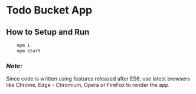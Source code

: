 # Todo Bucket App

## How to Setup and Run

```sh
    npm i
    npm start
```


### _Note:_

Since code is written using features released after ES6, use latest browsers like Chrome, Edge - Chromium, Opera or FireFox to render the app.
